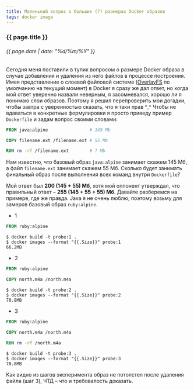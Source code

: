 ```yaml
---
title: Маленький вопрос о больших (?) размерах Docker образов
tags: docker image
---
```


### {{ page.title }}
###### {{ page.date | date: "%d/%m/%Y" }}

Сегодня меня поставили в тупик вопросом о размере Docker образа в случае добавления и удаления из него файлов в процессе построения. Имея представление о слоевой файловой системе ([OverlayFS](https://en.wikipedia.org/wiki/OverlayFS) по умолчанию на текущий момент) в Docker я сразу же дал ответ, но когда мой ответ уверенно назвали неверным, я засомневался, хорошо ли я понимаю слои образов. Поэтому я решил перепроверить мои догадки, чтобы завтра с уверенностью сказать, что я таки прав ^_^ Чтобы не вдаваться в конкретные формулировки я просто приведу пример `Dockerfile` и задам вопрос своими словами:

```Dockerfile
FROM java:alpine                # 145 Mb

COPY filename.ext /filename.ext # 55 Mb

RUN rm -rf /filename.ext        # ? Mb
```

Нам известно, что базовый образ `java:alpine` занимает скажем 145 Мб, а файл `filename.ext` занимает скажем 55 Мб. Сколько будет занимать финальный образ после выполнения всех команд внутри `Dockerfile`?

Мой ответ был **200 (145 + 55) Мб**, хотя мой оппонент утверждал, что правильный ответ – **255 (145 + 55 + 55) Мб**. Давайте разберемся на примере, где же правда. Java я не очень люблю, поэтому возьму для замеров базовый образ `ruby:alpine`.

* 1

```Dockerfile
FROM ruby:alpine
```

```
$ docker build -t probe:1 .
$ docker images --format "{{.Size}}" probe:1
66.2MB
```

* 2

```Dockerfile
FROM ruby:alpine

COPY north.m4a /north.m4a
```

```
$ docker build -t probe:2 .
$ docker images --format "{{.Size}}" probe:2
70.8MB
```

* 3

```Dockerfile
FROM ruby:alpine

COPY north.m4a /north.m4a

RUN rm -rf /north.m4a
```

```
$ docker build -t probe:3 .
$ docker images --format "{{.Size}}" probe:3
70.8MB
```

Как видно из шагов эксперимента образ не потолстел после удаления файла (шаг 3), ЧТД – что и требовалость доказать.
